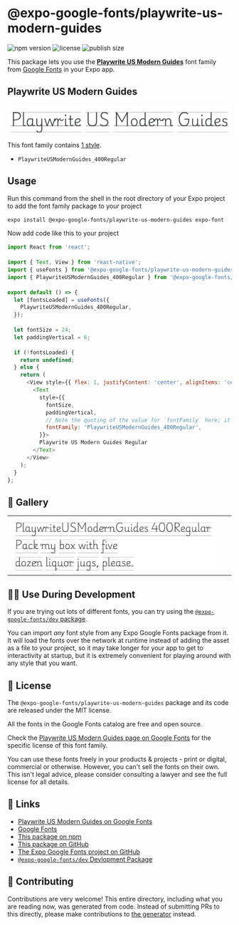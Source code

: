 # @expo-google-fonts/playwrite-us-modern-guides

![npm version](https://flat.badgen.net/npm/v/@expo-google-fonts/playwrite-us-modern-guides)
![license](https://flat.badgen.net/github/license/expo/google-fonts)
![publish size](https://flat.badgen.net/packagephobia/install/@expo-google-fonts/playwrite-us-modern-guides)

This package lets you use the [**Playwrite US Modern Guides**](https://fonts.google.com/specimen/Playwrite+US+Modern+Guides) font family from [Google Fonts](https://fonts.google.com/) in your Expo app.

## Playwrite US Modern Guides

![Playwrite US Modern Guides](./font-family.png)

This font family contains [1 style](#-gallery).

- `PlaywriteUSModernGuides_400Regular`

## Usage

Run this command from the shell in the root directory of your Expo project to add the font family package to your project
```sh
expo install @expo-google-fonts/playwrite-us-modern-guides expo-font
```

Now add code like this to your project
```js
import React from 'react';

import { Text, View } from 'react-native';
import { useFonts } from '@expo-google-fonts/playwrite-us-modern-guides/useFonts';
import { PlaywriteUSModernGuides_400Regular } from '@expo-google-fonts/playwrite-us-modern-guides/400Regular';

export default () => {
  let [fontsLoaded] = useFonts({
    PlaywriteUSModernGuides_400Regular,
  });

  let fontSize = 24;
  let paddingVertical = 6;

  if (!fontsLoaded) {
    return undefined;
  } else {
    return (
      <View style={{ flex: 1, justifyContent: 'center', alignItems: 'center' }}>
        <Text
          style={{
            fontSize,
            paddingVertical,
            // Note the quoting of the value for `fontFamily` here; it expects a string!
            fontFamily: 'PlaywriteUSModernGuides_400Regular',
          }}>
          Playwrite US Modern Guides Regular
        </Text>
      </View>
    );
  }
};

```

## 🔡 Gallery


||||
|-|-|-|
|![PlaywriteUSModernGuides_400Regular](.//400Regular/PlaywriteUSModernGuides_400Regular.ttf.png)||||


## 👩‍💻 Use During Development

If you are trying out lots of different fonts, you can try using the [`@expo-google-fonts/dev` package](https://github.com/freeboub/google-fonts/tree/master/font-packages/dev#readme).

You can import *any* font style from any Expo Google Fonts package from it. It will load the fonts
over the network at runtime instead of adding the asset as a file to your project, so it may take longer
for your app to get to interactivity at startup, but it is extremely convenient
for playing around with any style that you want.

## 📖 License

The `@expo-google-fonts/playwrite-us-modern-guides` package and its code are released under the MIT license.

All the fonts in the Google Fonts catalog are free and open source.

Check the [Playwrite US Modern Guides page on Google Fonts](https://fonts.google.com/specimen/Playwrite+US+Modern+Guides) for the specific license of this font family.

You can use these fonts freely in your products & projects - print or digital, commercial or otherwise. However, you can't sell the fonts on their own. This isn't legal advice, please consider consulting a lawyer and see the full license for all details.

## 🔗 Links

- [Playwrite US Modern Guides on Google Fonts](https://fonts.google.com/specimen/Playwrite+US+Modern+Guides)
- [Google Fonts](https://fonts.google.com/)
- [This package on npm](https://www.npmjs.com/package/@expo-google-fonts/playwrite-us-modern-guides)
- [This package on GitHub](https://github.com/freeboub/google-fonts/tree/master/font-packages/playwrite-us-modern-guides)
- [The Expo Google Fonts project on GitHub](https://github.com/freeboub/google-fonts)
- [`@expo-google-fonts/dev` Devlopment Package](https://github.com/freeboub/google-fonts/tree/master/font-packages/dev)

## 🤝 Contributing

Contributions are very welcome! This entire directory, including what you are reading now, was generated from code. Instead of submitting PRs to this directly, please make contributions to [the generator](https://github.com/freeboub/google-fonts/tree/master/packages/generator) instead.
